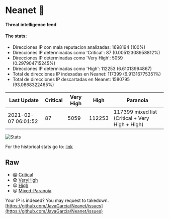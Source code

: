 # Neanet :hocho:
#### Threat intelligence feed
#### The stats:

- Direcciones IP con mala reputacion analizadas: 1698194 (100%)
- Direcciones IP determinadas como 'Critical':  87 (0.00512308958812%)
- Direcciones IP determinadas como 'Very High':  5059 (0.297904715245%)
- Direcciones IP determinadas como 'High':  112253 (6.61013994867)
- Total de direcciones IP indexadas en Neanet:  117399 (6.91316775351%)
- Total de direcciones IP descartadas en Neanet:  1580795 (93.0868322465%)

| Last Update | Critical | Very High | High | Paranoia |
| --- | --- | --- | --- | --- |
| 2021-02-07 06:01:52 | 87 | 5059 | 112253 | 117399 mixed list (Critical + Very High + High)|

![Stats](https://docs.google.com/spreadsheets/d/e/2PACX-1vSnaNMIXVabIpDJjufMlzH7poXnshF3mgd8Is1g9ytUEzVsP5my4Trn8f-xkoLLQ38xpL3HtmUexLo6/pubchart?oid=501124687&format=image)

For the historical stats go to: [link](/stats.csv)
## Raw
- :scream: [Critical](https://raw.githubusercontent.com/JavaGarcia/Neanet/master/blacklists/neanet_critical.txt)
- :fearful: [VeryHigh](https://raw.githubusercontent.com/JavaGarcia/Neanet/master/blacklists/neanet_veryHigh.txtt)
- :frowning: [High](https://raw.githubusercontent.com/JavaGarcia/Neanet/master/blacklists/neanet_high.txt)
- :dizzy_face: [Mixed-Paranoia](https://raw.githubusercontent.com/JavaGarcia/Neanet/master/blacklists/neanet_all.txt)


Your IP is indexed? You may request to takedown. [https://github.com/JavaGarcia/Neanet/issues](https://github.com/JavaGarcia/Neanet/issues)




















































































































































































































































































































































































































































































































































































































































































































































































































































































































































































































































































































































































































































































































































































































































































































































































































































































































































































































































































































































































































































































































































































































































































































































































































































































































































































































































































































































































































































































































































































































































































































































































































































































































































































































































































































































































































































































































































































































































































































































































































































































































































































